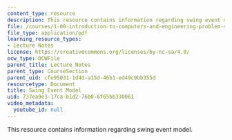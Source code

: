 ```yaml
---
content_type: resource
description: This resource contains information regarding swing event model.
file: /courses/1-00-introduction-to-computers-and-engineering-problem-solving-spring-2012/737ea9e317cab1d276b06f65bb330061_MIT1_00S12_Lec_18.pdf
file_type: application/pdf
learning_resource_types:
- Lecture Notes
license: https://creativecommons.org/licenses/by-nc-sa/4.0/
ocw_type: OCWFile
parent_title: Lecture Notes
parent_type: CourseSection
parent_uid: cfe95031-1d4d-a15d-46b1-ed49c9bb355d
resourcetype: Document
title: Swing Event Model
uid: 737ea9e3-17ca-b1d2-76b0-6f65bb330061
video_metadata:
  youtube_id: null
---
```

This resource contains information regarding swing event model.